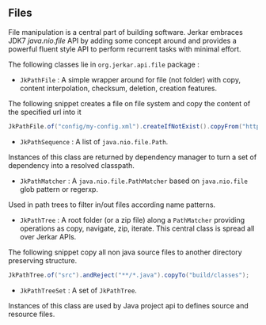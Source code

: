 ## Files

File manipulation is a central part of building software. 
Jerkar embraces JDK7 *java.nio.file* API by adding some concept around and provides a powerful fluent style API to perform 
recurrent tasks with minimal effort. 

The following classes lie in `org.jerkar.api.file` package : 

* `JkPathFile` : A simple wrapper around  for file (not folder) with copy, content interpolation, 
   checksum, deletion, creation features.
   
The following snippet creates a file on file system and copy the content of the specified url into it
```java
JkPathFile.of("config/my-config.xml").createIfNotExist().copyFrom("http://myserver/conf/central.xml");
```
   
* `JkPathSequence` : A list of `java.nio.file.Path`.

Instances of this class are returned by dependency manager to turn a set of dependency into a resolved classpath.

* `JkPathMatcher` : A `java.nio.file.PathMatcher` based on `java.nio.file` glob pattern or regerxp.

Used in path trees to filter in/out files according name patterns.

* `JkPathTree` : A root folder (or a zip file) along a `PathMatcher` providing operations as copy, navigate, zip, iterate.
   This central class is spread all over Jerkar APIs.
   
The following snippet copy all non java source files to another directory preserving structure.
```java
JkPathTree.of("src").andReject("**/*.java").copyTo("build/classes");
``` 
   
* `JkPathTreeSet` : A set of `JkPathTree`. 

Instances of this class are used by Java project api to defines source and resource files.

 



